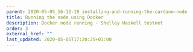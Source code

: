 ```yaml
---
parent: 2020-05-05_16-12-19_installing-and-running-the-cardano-node
title: Running the node using Docker
description: Docker node running - Shelley Haskell testnet
order: 3
external_href: ""
last_updated: 2020-05-05T17:20:25+01:00
---
```

